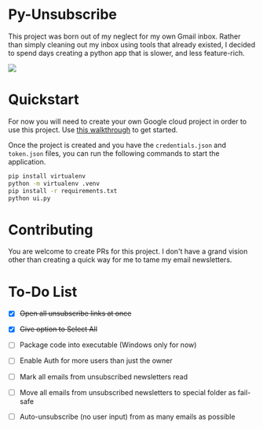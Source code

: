 # Py-Unsubscribe

This project was born out of my neglect for my own Gmail inbox. Rather than simply cleaning out my inbox using tools that already existed, I decided to spend days creating a python app that is slower, and less feature-rich. 

![](https://imgs.xkcd.com/comics/is_it_worth_the_time.png)

# Quickstart

For now you will need to create your own Google cloud project in order to use this project. Use [this walkthrough](https://developers.google.com/gmail/api/quickstart/python) to get started. 

Once the project is created and you have the `credentials.json` and `token.json` files, you can run the following commands to start the application.  

```bash
pip install virtualenv
python -m virtualenv .venv
pip install -r requirements.txt
python ui.py
```

# Contributing

You are welcome to create PRs for this project. I don't have a grand vision other than creating a quick way for me to tame my email newsletters. 

# To-Do List

- [x] ~~Open all unsubscribe links at once~~

- [x] ~~Give option to Select All~~

- [ ] Package code into executable (Windows only for now)

- [ ] Enable Auth for more users than just the owner

- [ ] Mark all emails from unsubscribed newsletters read

- [ ] Move all emails from unsubscribed newsletters to special folder as fail-safe

- [ ] Auto-unsubscribe (no user input) from as many emails as possible

